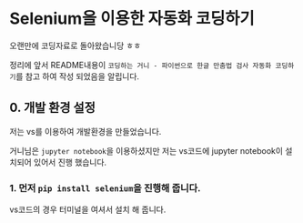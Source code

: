 # Selenium을 이용한 자동화 코딩하기 

오랜만에 코딩자료로 돌아왔습니당 ㅎㅎ 

정리에 앞서 README내용이 `코딩하는 거니 - 파이썬으로 한글 만춤법 검사 자동화 코딩하기`를 참고 하여 작성 되었음을 알립니다.



## 0. 개발 환경 설정 

저는 vs를 이용하여 개발환경을 만들었습니다. 

거니님은 `jupyter notebook`을 이용하셨지만 저는 vs코드에 jupyter notebook이 설치되어 있어서 진행 했습니다. 

### 1. 먼저 `pip install selenium`을 진행해 줍니다.

vs코드의 경우 터미널을 여셔서 설치 해 줍니다. 